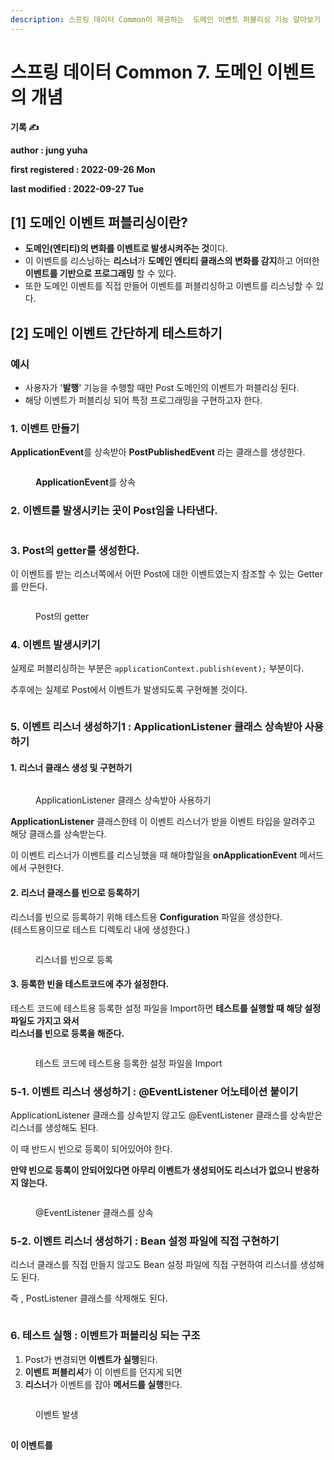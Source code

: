 ```yaml
---
description: 스프링 데이터 Common이 제공하는  도메인 이벤트 퍼블리싱 기능 알아보기
---
```


# 스프링 데이터 Common 7. 도메인 이벤트의 개념

**기록 ✍️**

**author : jung yuha**

**first registered : 2022-09-26 Mon**

**last modified : 2022-09-27 Tue**

## \[1] 도메인 이벤트 퍼블리싱이란?

* **도메인(엔티티)의 변화를 이벤트로 발생시켜주는 것**이다.
* 이 이벤트를 리스닝하는 **리스너**가 **도메인 엔티티 클래스의 변화를 감지**하고 어떠한 **이벤트를 기반으로 프로그래밍** 할 수 있다.
* 또한 도메인 이벤트를 직접 만들어 이벤트를 퍼블리싱하고 이벤트를 리스닝할 수 있다.

## \[2] 도메인 이벤트 간단하게 테스트하기

### 예시

* 사용자가 '**발행**' 기능을 수행할 때만 Post 도메인의 이벤트가 퍼블리싱 된다.
* 해당 이벤트가 퍼블리싱 되어 특정 프로그래밍을 구현하고자 한다.

### 1. 이벤트 만들기

**ApplicationEvent**를 상속받아 **PostPublishedEvent** 라는 클래스를 생성한다.

<figure><img src="../../.gitbook/assets/image (19) (2).png" alt=""><figcaption><p><strong>ApplicationEvent</strong>를 상속 </p></figcaption></figure>

### 2. 이벤트를 발생시키는 곳이 Post임을 나타낸다.

<figure><img src="../../.gitbook/assets/image (10).png" alt=""><figcaption></figcaption></figure>

### 3. Post의 getter를 생성한다.

이 이벤트를 받는 리스너쪽에서 어떤 Post에 대한 이벤트였는지 참조할 수 있는 Getter를 만든다.

<figure><img src="../../.gitbook/assets/image (8) (3).png" alt=""><figcaption><p> Post의 getter</p></figcaption></figure>

### 4. 이벤트 발생시키기

실제로 퍼블리싱하는 부분은 `applicationContext.publish(event);` 부분이다.

추후에는 실제로 Post에서 이벤트가 발생되도록 구현해볼 것이다.

<figure><img src="../../.gitbook/assets/image (3) (1) (3).png" alt=""><figcaption></figcaption></figure>

### 5. 이벤트 리스너 생성하기1 : ApplicationListener 클래스 상속받아 사용하기

#### 1. 리스너 클래스 생성 및 구현하기

<figure><img src="../../.gitbook/assets/image (14) (3).png" alt=""><figcaption><p> ApplicationListener 클래스 상속받아 사용하기</p></figcaption></figure>

**ApplicationListener** 클래스한테 이 이벤트 리스너가 받을 이벤트 타입을 알려주고 해당 클래스를 상속받는다.

이 이벤트 리스너가 이벤트를 리스닝했을 때 해야할일을 **onApplicationEvent** 메서드에서 구현한다.

#### 2. 리스너 클래스를 빈으로 등록하기

리스너를 빈으로 등록하기 위해 테스트용 **Configuration** 파일을 생성한다.\
(테스트용이므로 테스트 디렉토리 내에 생성한다.)

<figure><img src="../../.gitbook/assets/image (2) (5).png" alt=""><figcaption><p> 리스너를 빈으로 등록</p></figcaption></figure>

#### 3. 등록한 빈을 테스트코드에 추가 설정한다.

테스트 코드에 테스트용 등록한 설정 파일을 Import하면 **테스트를 실행할 때 해당 설정 파일도 가지고 와서**\
**리스너를 빈으로 등록을 해준다.**

<figure><img src="../../.gitbook/assets/image (12).png" alt=""><figcaption><p> 테스트 코드에 테스트용 등록한 설정 파일을 Import</p></figcaption></figure>

### 5-1. 이벤트 리스너 생성하기 : @EventListener 어노테이션 붙이기

ApplicationListener 클래스를 상속받지 않고도 @EventListener 클래스를 상속받은 리스너를 생성해도 된다.

이 때 반드시 빈으로 등록이 되어있어야 한다.

**만약 빈으로 등록이 안되어있다면 아무리 이벤트가 생성되어도 리스너가 없으니 반응하지 않는다.**

<figure><img src="../../.gitbook/assets/image (24) (1).png" alt=""><figcaption><p> @EventListener 클래스를 상속</p></figcaption></figure>

### 5-2. 이벤트 리스너 생성하기 : Bean 설정 파일에 직접 구현하기

리스너 클래스를 직접 만들지 않고도 Bean 설정 파일에 직접 구현하여 리스너를 생성해도 된다.

즉 , PostListener 클래스를 삭제해도 된다.

<figure><img src="../../.gitbook/assets/image (5) (4).png" alt=""><figcaption></figcaption></figure>

### 6. 테스트 실행 : 이벤트가 퍼블리싱 되는 구조

1. Post가 변경되면 **이벤트가 실행**된다.
2. **이벤트 퍼블리셔**가 이 이벤트를 던지게 되면
3. **리스너**가 이벤트를 잡아 **메서드를 실행**한다.

<figure><img src="../../.gitbook/assets/image (12) (1).png" alt=""><figcaption><p> 이벤트 발생</p></figcaption></figure>









##







**이 이벤트를**
